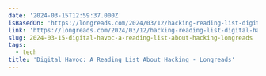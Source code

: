 ```yaml
---
date: '2024-03-15T12:59:37.000Z'
isBasedOn: 'https://longreads.com/2024/03/12/hacking-reading-list-digital-havoc/'
link: 'https://longreads.com/2024/03/12/hacking-reading-list-digital-havoc/'
slug: 2024-03-15-digital-havoc-a-reading-list-about-hacking-longreads
tags:
  - tech
title: 'Digital Havoc: A Reading List About Hacking - Longreads'
---
```


